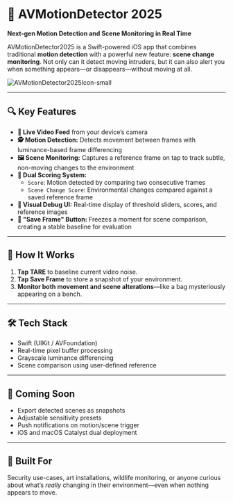 # 📸 AVMotionDetector 2025

**Next-gen Motion Detection and Scene Monitoring in Real Time**  

AVMotionDetector2025 is a Swift-powered iOS app that combines traditional **motion detection** with a powerful new feature: **scene change monitoring**. Not only can it detect moving intruders, but it can also alert you when something appears—or disappears—without moving at all.

![AVMotionDetector2025Icon-small](https://github.com/user-attachments/assets/9286dfda-bf43-43a3-aa11-f29c1f5bf9bc)

---

## 🔍 Key Features

- **🎥 Live Video Feed** from your device’s camera  
- **🕵️ Motion Detection:** Detects movement between frames with luminance-based frame differencing  
- **🖼️ Scene Monitoring:** Captures a reference frame on tap to track subtle, non-moving changes to the environment  
- **🧠 Dual Scoring System:**  
  - `Score`: Motion detected by comparing two consecutive frames  
  - `Scene Change Score`: Environmental changes compared against a saved reference frame  
- **🧪 Visual Debug UI:** Real-time display of threshold sliders, scores, and reference images  
- **📸 "Save Frame" Button:** Freezes a moment for scene comparison, creating a stable baseline for evaluation  

---

## 🚀 How It Works

1. **Tap TARE** to baseline current video noise.  
2. **Tap Save Frame** to store a snapshot of your environment.  
3. **Monitor both movement and scene alterations**—like a bag mysteriously appearing on a bench.

---

## 🛠️ Tech Stack

- Swift (UIKit / AVFoundation)  
- Real-time pixel buffer processing  
- Grayscale luminance differencing  
- Scene comparison using user-defined reference

---

## 🧱 Coming Soon

- Export detected scenes as snapshots  
- Adjustable sensitivity presets  
- Push notifications on motion/scene trigger  
- iOS and macOS Catalyst dual deployment  

---

## 🤖 Built For

Security use-cases, art installations, wildlife monitoring, or anyone curious about what’s *really* changing in their environment—even when nothing appears to move.
